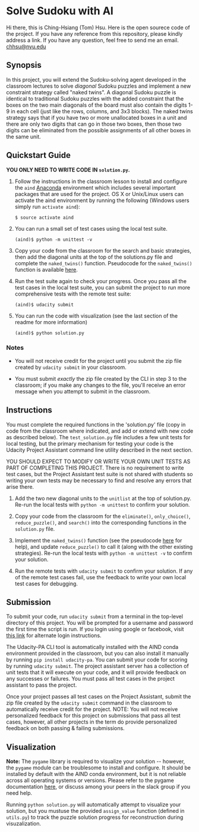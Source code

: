 # Solve Sudoku with AI

Hi there, this is Ching-Hsiang (Tom) Hsu.
Here is the open sourece code of the project. If you have any reference from this repository, please kindly address a link. If you have any question, feel free to send me an email. chhsu@nyu.edu

## Synopsis

In this project, you will extend the Sudoku-solving agent developed in the classroom lectures to solve _diagonal_ Sudoku puzzles and implement a new constraint strategy called "naked twins". A diagonal Sudoku puzzle is identical to traditional Sudoku puzzles with the added constraint that the boxes on the two main diagonals of the board must also contain the digits 1-9 in each cell (just like the rows, columns, and 3x3 blocks). The naked twins strategy says that if you have two or more unallocated boxes in a unit and there are only two digits that can go in those two boxes, then those two digits can be eliminated from the possible assignments of all other boxes in the same unit.


## Quickstart Guide

**YOU ONLY NEED TO WRITE CODE IN `solution.py`.**

1. Follow the instructions in the classroom lesson to install and configure the `aind` [Anaconda](https://www.continuum.io/downloads) environment which includes several important packages that are used for the project. OS X or Unix/Linux users can activate the aind environment by running the following (Windows users simply run `activate aind`):
    
    `$ source activate aind`

2. You can run a small set of test cases using the local test suite. 

    `(aind)$ python -m unittest -v`

3. Copy your code from the classroom for the search and basic strategies, then add the diagonal units at the top of the solutions.py file and complete the `naked_twins()` function.  Pseudocode for the `naked_twins()` function is available [here](https://github.com/udacity/artificial-intelligence/blob/master/Projects/1_Sudoku/pseudocode.md).

4. Run the test suite again to check your progress. Once you pass all the test cases in the local test suite, you can submit the project to run more comprehensive tests with the remote test suite:

    `(aind)$ udacity submit`

5. You can run the code with visualization (see the last section of the readme for more information)

    `(aind)$ python solution.py`


### Notes

- You will not receive credit for the project until you submit the zip file created by `udacity submit` in your classroom.

- You must submit _exactly_ the zip file created by the CLI in step 3 to the classroom; if you make any changes to the file, you'll receive an error message when you attempt to submit in the classroom.


## Instructions

You must complete the required functions in the 'solution.py' file (copy in code from the classroom where indicated, and add or extend with new code as described below). The `test_solution.py` file includes a few unit tests for local testing, but the primary mechanism for testing your code is the Udacity Project Assistant command line utility described in the next section.

YOU SHOULD EXPECT TO MODIFY OR WRITE YOUR OWN UNIT TESTS AS PART OF COMPLETING THIS PROJECT. There is no requirement to write test cases, but the Project Assistant test suite is not shared with students so writing your own tests may be necessary to find and resolve any errors that arise there.

1. Add the two new diagonal units to the `unitlist` at the top of solution.py. Re-run the local tests with `python -m unittest` to confirm your solution. 

1. Copy your code from the classroom for the `eliminate()`, `only_choice()`, `reduce_puzzle()`, and `search()` into the corresponding functions in the `solution.py` file.

1. Implement the `naked_twins()` function (see the pseudocode [here](https://github.com/udacity/artificial-intelligence/blob/master/Projects/1_Sudoku/pseudocode.md) for help), and update `reduce_puzzle()` to call it (along with the other existing strategies). Re-run the local tests with `python -m unittest -v` to confirm your solution.

1. Run the remote tests with `udacity submit` to confirm your solution. If any of the remote test cases fail, use the feedback to write your own local test cases for debugging.


## Submission

To submit your code, run `udacity submit` from a terminal in the top-level directory of this project. You will be prompted for a username and password the first time the script is run. If you login using google or facebook, visit [this link](https://project-assistant.udacity.com/auth_tokens/jwt_login) for alternate login instructions.

The Udacity-PA CLI tool is automatically installed with the AIND conda environment provided in the classroom, but you can also install it manually by running `pip install udacity-pa`. You can submit your code for scoring by running `udacity submit`. The project assistant server has a collection of unit tests that it will execute on your code, and it will provide feedback on any successes or failures. You must pass all test cases in the project assistant to pass the project.

Once your project passes all test cases on the Project Assistant, submit the zip file created by the `udacity submit` command in the classroom to automatically receive credit for the project. NOTE: You will not receive personalized feedback for this project on submissions that pass all test cases, however, all other projects in the term do provide personalized feedback on both passing & failing submissions.


## Visualization

**Note:** The `pygame` library is required to visualize your solution -- however, the `pygame` module can be troublesome to install and configure. It should be installed by default with the AIND conda environment, but it is not reliable across all operating systems or versions. Please refer to the pygame documentation [here](http://www.pygame.org/download.shtml), or discuss among your peers in the slack group if you need help.

Running `python solution.py` will automatically attempt to visualize your solution, but you mustuse the provided `assign_value` function (defined in `utils.py`) to track the puzzle solution progress for reconstruction during visuzalization.
